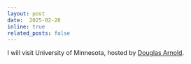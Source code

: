 ```yaml
---
layout: post
date:  2025-02-28
inline: true
related_posts: false
---
```


I will visit University of Minnesota, hosted by [Douglas Arnold](https://www-users.cse.umn.edu/~arnold/). 
